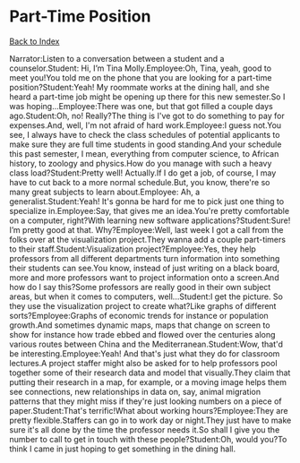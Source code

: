 # Part-Time Position
[Back to Index](https://github.com/windows10010/tpoExtractor/blog/master/README.md)

Narrator:Listen to a conversation between a student and a counselor.Student: Hi, I’m Tina Molly.Employee:Oh, Tina, yeah, good to meet you!You told me on the phone that you are looking for a part-time position?Student:Yeah! My roommate works at the dining hall, and she heard a part-time job might be opening up there for this new semester.So I was hoping...Employee:There was one, but that got filled a couple days ago.Student:Oh, no! Really?The thing is I've got to do something to pay for expenses.And, well, I'm not afraid of hard work.Employee:I guess not.You see, I always have to check the class schedules of potential applicants to make sure they are full time students in good standing.And your schedule this past semester, I mean, everything from computer science, to African history, to zoology and physics.How do you manage with such a heavy class load?Student:Pretty well! Actually.If I do get a job, of course, I may have to cut back to a more normal schedule.But, you know, there're so many great subjects to learn about.Employee: Ah, a generalist.Student:Yeah! It's gonna be hard for me to pick just one thing to specialize in.Employee:Say, that gives me an idea.You're pretty comfortable on a computer, right?With learning new software applications?Student:Sure! I’m pretty good at that. Why?Employee:Well, last week I got a call from the folks over at the visualization project.They wanna add a couple part-timers to their staff.Student:Visualization project?Employee:Yes, they help professors from all different departments turn information into something their students can see.You know, instead of just writing on a black board, more and more professors want to project information onto a screen.And how do I say this?Some professors are really good in their own subject areas, but when it comes to computers, well...Student:I get the picture. So they use the visualization project to create what?Like graphs of different sorts?Employee:Graphs of economic trends for instance or population growth.And sometimes dynamic maps, maps that change on screen to show for instance how trade ebbed and flowed over the centuries along various routes between China and the Mediterranean.Student:Wow, that'd be interesting.Employee:Yeah! And that's just what they do for classroom lectures.A project staffer might also be asked for to help professors pool together some of their research data and model that visually.They claim that putting their research in a map, for example, or a moving image helps them see connections, new relationships in data on, say, animal migration patterns that they might miss if they're just looking numbers on a piece of paper.Student:That's terrific!What about working hours?Employee:They are pretty flexible.Staffers can go in to work day or night.They just have to make sure it's all done by the time the professor needs it.So shall I give you the number to call to get in touch with these people?Student:Oh, would you?To think I came in just hoping to get something in the dining hall.
 